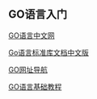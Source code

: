
## GO语言入门

[GO语言中文网](https://studygolang.com/)

[Go语言标准库文档中文版](https://studygolang.com/pkgdoc)

[GO网址导航](https://hao.studygolang.com/)

[GO语言基础教程](http://c.biancheng.net/view/1.html)

